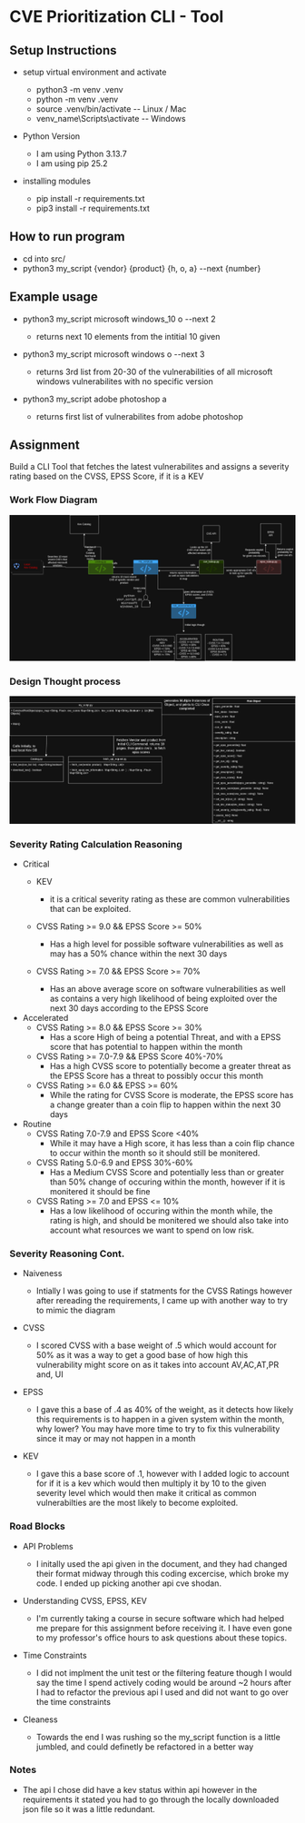 # CVE Prioritization CLI - Tool

## Setup Instructions 
- setup virtual environment and activate
  - python3 -m venv .venv
  - python -m venv .venv
  - source .venv/bin/activate -- Linux / Mac
  - venv_name\Scripts\activate -- Windows

- Python Version
  - I am using Python 3.13.7
  - I am using pip 25.2 


- installing modules
  - pip install -r requirements.txt
  - pip3 install -r requirements.txt
  

## How to run program
  - cd into src/
  - python3 my_script {vendor} {product} {h, o, a} --next {number}


## Example usage
  - python3 my_script microsoft windows_10 o --next 2  
    - returns next 10 elements from the intitial 10 given

  - python3 my_script microsoft windows o --next 3
    - returns 3rd list from 20-30 of the vulnerabilities of all  microsoft windows vulnerabilites with no specific version

  - python3 my_script adobe photoshop a
    - returns first list of vulnerabilites from adobe photoshop


## Assignment 
Build a CLI Tool that fetches the latest vulnerabilites and assigns a severity rating based on the CVSS, EPSS Score, if it is a KEV 

### Work Flow Diagram

![Initial workflow diagram](work_flow_diagram.png "CVE Prioritization Workflow")



### Design Thought process

![Initial workflow diagram](second_uml_design.png "UML Diagram")




### Severity Rating Calculation Reasoning
- Critical
  - KEV 
    - it is a critical severity rating as these are common  vulnerabilities that can be exploited.

  - CVSS Rating >= 9.0 && EPSS Score >= 50% 
      - Has a high level for possible software vulnerabilities as well as may has a 50% chance within the next 30 days
  - CVSS Rating >= 7.0 && EPSS Score >= 70% 
      - Has an above average score on software vulnerabilities as well as contains a very high likelihood of being exploited over the next 30 days according to the EPSS Score
- Accelerated
  - CVSS Rating >= 8.0 && EPSS Score >= 30%
      - Has a score High of being a potential Threat, and with a EPSS score that has potential to happen within the month
  - CVSS Rating >= 7.0-7.9 && EPSS Score 40%-70%
      - Has a high CVSS score to potentially become a greater threat as the EPSS Score has a threat to possibly occur this month 
  - CVSS Rating >= 6.0 && EPSS >= 60%
      - While the rating for CVSS Score is moderate, the EPSS score has a change greater than a coin flip to happen within the next 30 days
- Routine 
  - CVSS Rating 7.0-7.9 and EPSS Score <40%
    - While it may have a High score, it has less than a coin flip chance to occur within the month so it should still be monitered.
  - CVSS Rating 5.0-6.9 and EPSS 30%-60%
    - Has a Medium CVSS Score and potentially less than or greater than 50% change of occuring within the month, however if it is monitered it should be fine
  - CVSS Rating >= 7.0 and EPSS <= 10%
    - Has a low likelihood of occuring within the month while, the rating is high, and should be monitered we should also take into account what resources we want to spend on low risk.


### Severity Reasoning Cont.
  - Naiveness
    - Intially I was going to use if statments for the CVSS Ratings however after rereading the requirements, I came up with another way to try to mimic the diagram

  - CVSS
    - I scored CVSS with a base weight of .5 which would account for 50% as it was a way to get a good base of how high this vulnerability might score on as it takes into account AV,AC,AT,PR and, UI

  - EPSS
    - I gave this a base of .4 as 40% of the weight, as it detects how likely this requirements is to 
    happen in a given system within the month, why lower? You may have more time to try to fix this vulnerability since it may or may not happen in a month 

  - KEV
    - I gave this a base score of .1, however with I added logic to account for if it is a kev which would then multiply it by 10 to the given severity level which would then make it critical as common vulnerabilties are the most likely to become exploited.

### Road Blocks
  - API Problems 
    - I initally used the api given in the document, and they had changed their format midway through this coding excercise, which broke my code. I ended up picking another api cve shodan. 

  - Understanding CVSS, EPSS, KEV
    - I'm currently taking a course in secure software which had helped me prepare for this assignment before receiving it. I have even gone to my professor's office hours to ask questions about these topics.

  - Time Constraints 
    - I did not implment the unit test or the filtering feature though I would say the time I spend actively coding would be around ~2 hours after I had to refactor the previous api I used and did not want to go over the time constraints
  - Cleaness
    - Towards the end I was rushing so the my_script function is a little jumbled, and could definetly be refactored in a better way

### Notes
  - The api I chose did have a kev status within api however in the requirements it stated you had to go through the locally downloaded json file so it was a little redundant.









